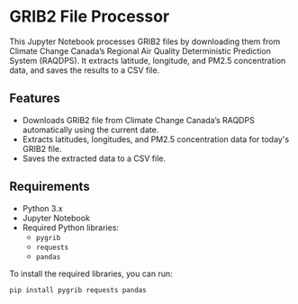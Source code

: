 # GRIB2 File Processor

This Jupyter Notebook processes GRIB2 files by downloading them from Climate Change Canada’s Regional Air Quality Deterministic Prediction System (RAQDPS). It extracts latitude, longitude, and PM2.5 concentration data, and saves the results to a CSV file.

## Features
- Downloads GRIB2 file from Climate Change Canada’s RAQDPS automatically using the current date.
- Extracts latitudes, longitudes, and PM2.5 concentration data for today's GRIB2 file.
- Saves the extracted data to a CSV file.

## Requirements

- Python 3.x
- Jupyter Notebook
- Required Python libraries:
  - `pygrib`
  - `requests`
  - `pandas`

To install the required libraries, you can run:

```bash
pip install pygrib requests pandas
```
